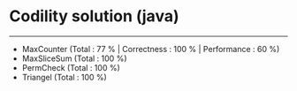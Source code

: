 # Codility solution (java)
-----------------------------
- MaxCounter (Total : 77 % | Correctness : 100 % | Performance : 60 %)
- MaxSliceSum (Total : 100 %)
- PermCheck (Total : 100 %)
- Triangel (Total : 100 %)
